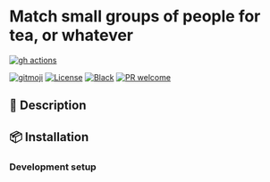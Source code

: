 # Match small groups of people for tea, or whatever

<!-- ALL-CONTRIBUTORS-BADGE:START - Do not remove or modify this section -->
<!-- ALL-CONTRIBUTORS-BADGE:END -->
[![gh actions](https://github.com/klieret/meetup-matcher/workflows/testing/badge.svg)](https://github.com/klieret/meetup-matcher/actions)
<!-- [![Coveralls](https://coveralls.io/repos/github/klieret/meetup-matcher/badge.svg?branch=master)](https://coveralls.io/github/klieret/meetup-matcher?branch=master) -->
<!-- [![Documentation Status](https://readthedocs.org/projects/meetup-matcher/badge/?version=latest)](https://meetup-matcher.readthedocs.io/) -->
<!-- [![Pypi status](https://badge.fury.io/py/meetup-matcher.svg)](https://pypi.org/project/meetup-matcher/) -->
[![gitmoji](https://img.shields.io/badge/gitmoji-%20😜%20😍-FFDD67.svg)](https://gitmoji.dev)
[![License](https://img.shields.io/github/license/klieret/meetup-matcher.svg)](https://github.com/klieret/meetup-matcher/blob/master/LICENSE.txt)
[![Black](https://img.shields.io/badge/code%20style-black-000000.svg)](https://github.com/python/black)
[![PR welcome](https://img.shields.io/badge/PR-Welcome-%23FF8300.svg)](https://git-scm.com/book/en/v2/GitHub-Contributing-to-a-Project)

## 📝 Description



## 📦 Installation


### Development setup

<!-- ## ✨ Contributors -->
<!--  -->
<!-- Thanks goes to these wonderful people ([emoji key](https://allcontributors.org/docs/en/emoji-key)): -->
<!--  -->
<!-- ALL-CONTRIBUTORS-LIST:START - Do not remove or modify this section -->
<!-- prettier-ignore-start -->
<!-- markdownlint-disable -->
<!-- markdownlint-restore -->
<!-- prettier-ignore-end -->
<!-- ALL-CONTRIBUTORS-LIST:END -->
<!--  -->
<!-- This project follows the [all-contributors](https://github.com/all-contributors/all-contributors) specification. Contributions of any kind welcome! -->
